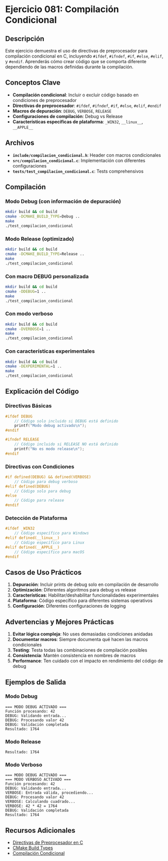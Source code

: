 # Ejercicio 081: Compilación Condicional

## Descripción
Este ejercicio demuestra el uso de directivas de preprocesador para compilación condicional en C, incluyendo `#ifdef`, `#ifndef`, `#if`, `#else`, `#elif`, y `#endif`. Aprenderás cómo crear código que se comporta diferente dependiendo de las macros definidas durante la compilación.

## Conceptos Clave
- **Compilación condicional**: Incluir o excluir código basado en condiciones de preprocesador
- **Directivas de preprocesador**: `#ifdef`, `#ifndef`, `#if`, `#else`, `#elif`, `#endif`
- **Macros de depuración**: `DEBUG`, `VERBOSE`, `RELEASE`
- **Configuraciones de compilación**: Debug vs Release
- **Características específicas de plataforma**: `_WIN32`, `__linux__`, `__APPLE__`

## Archivos
- **`include/compilacion_condicional.h`**: Header con macros condicionales
- **`src/compilacion_condicional.c`**: Implementación con diferentes configuraciones
- **`tests/test_compilacion_condicional.c`**: Tests comprehensivos

## Compilación

### Modo Debug (con información de depuración)
```bash
mkdir build && cd build
cmake -DCMAKE_BUILD_TYPE=Debug ..
make
./test_compilacion_condicional
```

### Modo Release (optimizado)
```bash
mkdir build && cd build
cmake -DCMAKE_BUILD_TYPE=Release ..
make
./test_compilacion_condicional
```

### Con macro DEBUG personalizada
```bash
mkdir build && cd build
cmake -DDEBUG=1 ..
make
./test_compilacion_condicional
```

### Con modo verboso
```bash
mkdir build && cd build
cmake -DVERBOSE=1 ..
make
./test_compilacion_condicional
```

### Con características experimentales
```bash
mkdir build && cd build
cmake -DEXPERIMENTAL=1 ..
make
./test_compilacion_condicional
```

## Explicación del Código

### Directivas Básicas
```c
#ifdef DEBUG
    // Código solo incluido si DEBUG está definido
    printf("Modo debug activado\n");
#endif

#ifndef RELEASE
    // Código incluido si RELEASE NO está definido
    printf("No es modo release\n");
#endif
```

### Directivas con Condiciones
```c
#if defined(DEBUG) && defined(VERBOSE)
    // Código para debug verboso
#elif defined(DEBUG)
    // Código solo para debug
#else
    // Código para release
#endif
```

### Detección de Plataforma
```c
#ifdef _WIN32
    // Código específico para Windows
#elif defined(__linux__)
    // Código específico para Linux
#elif defined(__APPLE__)
    // Código específico para macOS
#endif
```

## Casos de Uso Prácticos

1. **Depuración**: Incluir prints de debug solo en compilación de desarrollo
2. **Optimización**: Diferentes algoritmos para debug vs release
3. **Características**: Habilitar/deshabilitar funcionalidades experimentales
4. **Plataforma**: Código específico para diferentes sistemas operativos
5. **Configuración**: Diferentes configuraciones de logging

## Advertencias y Mejores Prácticas

1. **Evitar lógica compleja**: No uses demasiadas condiciones anidadas
2. **Documentar macros**: Siempre documenta qué hacen las macros condicionales
3. **Testing**: Testa todas las combinaciones de compilación posibles
4. **Consistencia**: Mantén consistencia en nombres de macros
5. **Performance**: Ten cuidado con el impacto en rendimiento del código de debug

## Ejemplos de Salida

### Modo Debug
```
=== MODO DEBUG ACTIVADO ===
Función procesando: 42
DEBUG: Validando entrada...
DEBUG: Procesando valor 42
DEBUG: Validación completada
Resultado: 1764
```

### Modo Release
```
Resultado: 1764
```

### Modo Verboso
```
=== MODO DEBUG ACTIVADO ===
=== MODO VERBOSO ACTIVADO ===
Función procesando: 42
DEBUG: Validando entrada...
VERBOSE: Entrada válida, procediendo...
DEBUG: Procesando valor 42
VERBOSE: Calculando cuadrado...
VERBOSE: 42 * 42 = 1764
DEBUG: Validación completada
Resultado: 1764
```

## Recursos Adicionales
- [Directivas de Preprocesador en C](https://en.cppreference.com/w/c/preprocessor)
- [CMake Build Types](https://cmake.org/cmake/help/latest/variable/CMAKE_BUILD_TYPE.html)
- [Compilación Condicional](https://gcc.gnu.org/onlinedocs/cpp/Conditional-Syntax.html)
